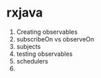 # rxjava

1. Creating observables
2. subscribeOn vs observeOn
3. subjects
4. testing observables
5. schedulers
7.
